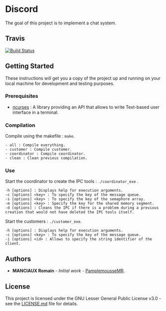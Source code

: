 # Discord

The goal of this project is to implement a chat system.

## Travis

[![Build Status](https://travis-ci.com/PamplemousseMR/Discord.svg?branch=master)](https://travis-ci.com/PamplemousseMR/Discord)

## Getting Started

These instructions will get you a copy of the project up and running on your local machine for development and testing purposes.

### Prerequisites

- [ncurses](https://en.wikipedia.org/wiki/Ncurses) : A library providing an API that allows to write Text-based user interface in a terminal.

### Compilation

Compile using the makefile : `make`.

```
- all : Compile everything.
- customer : Compile customer.
- coordinator : Compile coordinator.
- clean : Clean previous compilation.
```

### Use

Start the coordinator to create the IPC tools : `./coordinator_exe` .
```
-h [options] : Displays help for execution arguments. 
-c [options] <key> : To specify the key of the message queue.
-s [options] <key> : To specify the key of the semaphore array. 
-m [options] <key> : Specify the key for the shared memory segment. 
-d [options] : Cleans the IPC if there is a problem during a previous creation that would not have deleted the IPC tools itself.
```

Start the customers : `./customer_exe`.

```
-h [options] : Displays help for execution arguments. 
-c [options] <key> : To specify the key of the message queue. 
-i [options] <id> : Allows to specify the string identifier of the client.
```

## Authors

* **MANCIAUX Romain** - *Initial work* - [PamplemousseMR](https://github.com/PamplemousseMR).

## License

This project is licensed under the GNU Lesser General Public License v3.0 - see the [LICENSE.md](LICENSE.md) file for details.
